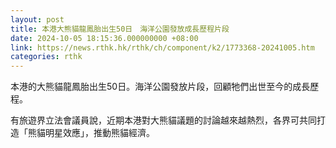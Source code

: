 ```yaml
---
layout: post
title: 本港大熊貓龍鳳胎出生50日　海洋公園發放成長歷程片段
date: 2024-10-05 18:15:36.000000000 +08:00
link: https://news.rthk.hk/rthk/ch/component/k2/1773368-20241005.htm
categories: rthk
---
```


本港的大熊貓龍鳳胎出生50日。海洋公園發放片段，回顧牠們出世至今的成長歷程。

有旅遊界立法會議員說，近期本港對大熊貓議題的討論越來越熱烈，各界可共同打造「熊貓明星效應」，推動熊貓經濟。
